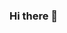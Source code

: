### Hi there 👋

<!--
**nakkimusic/nakkimusic** is a ✨ _special_ ✨ repository because its `README.md` (this file) appears on your GitHub profile.

Here are some ideas to get you started:
-
- 🔭 I’m currently working on AFM,
- 🌱 I’m currently learning a little bit of programming with Python "beginner" level
- 👯 I’m looking to create a game to play with my family and enjoy together.
- 🤔 I’m looking for help with ...
- 💬 Ask me about ...
- 📫 How to reach me: ...
- 😄 Pronouns: ...
- ⚡ Fun fact: ...
-->
